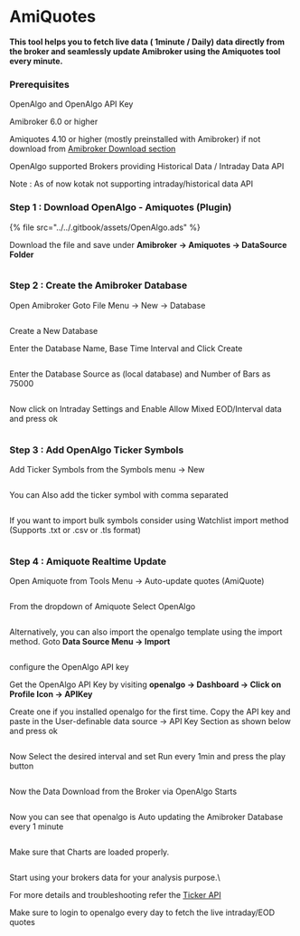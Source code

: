 # AmiQuotes

**This tool helps you to fetch live data ( 1minute / Daily) data directly from the broker and seamlessly update Amibroker using the Amiquotes tool every minute.**



### Prerequisites

OpenAlgo  and OpenAlgo API Key

Amibroker 6.0 or higher

Amiquotes 4.10 or higher (mostly preinstalled with Amibroker) if not download from [Amibroker Download section](https://amibroker.com/download.html)

OpenAlgo supported Brokers providing Historical Data / Intraday Data API

Note :  As of now kotak not supporting intraday/historical data API



### Step 1 : Download OpenAlgo - Amiquotes (Plugin)



{% file src="../../.gitbook/assets/OpenAlgo.ads" %}

Download the file and save under **Amibroker -> Amiquotes -> DataSource Folder**

<figure><img src="../../.gitbook/assets/image (64).png" alt=""><figcaption></figcaption></figure>



### Step 2 : Create the Amibroker Database

Open Amibroker Goto File Menu -> New -> Database

<figure><img src="../../.gitbook/assets/image (65).png" alt=""><figcaption></figcaption></figure>

Create a New Database

Enter the Database Name, Base Time Interval and Click Create

<figure><img src="../../.gitbook/assets/image (66).png" alt=""><figcaption></figcaption></figure>

Enter the Database Source as (local database) and Number of Bars as 75000

<figure><img src="../../.gitbook/assets/image (67).png" alt=""><figcaption></figcaption></figure>

Now click on Intraday Settings and Enable Allow Mixed EOD/Interval data and press ok

<figure><img src="../../.gitbook/assets/image (68).png" alt=""><figcaption></figcaption></figure>



### Step 3 : Add OpenAlgo Ticker Symbols

Add Ticker Symbols from the Symbols menu -> New

<figure><img src="../../.gitbook/assets/image (69).png" alt=""><figcaption></figcaption></figure>

You can Also add the ticker symbol with comma separated

<figure><img src="../../.gitbook/assets/image (70).png" alt=""><figcaption></figcaption></figure>

If you want to import bulk symbols consider using Watchlist import method (Supports .txt or .csv or .tls format)

<figure><img src="../../.gitbook/assets/image (71).png" alt=""><figcaption></figcaption></figure>



### Step 4 : Amiquote Realtime Update

Open Amiquote from Tools Menu -> Auto-update quotes (AmiQuote)

<figure><img src="../../.gitbook/assets/image (72).png" alt=""><figcaption></figcaption></figure>

From the dropdown of Amiquote Select OpenAlgo

<figure><img src="../../.gitbook/assets/image (73).png" alt=""><figcaption></figcaption></figure>

Alternatively, you can also import the openalgo template using the import method. Goto **Data Source Menu -> Import**

<figure><img src="../../.gitbook/assets/image (76).png" alt=""><figcaption></figcaption></figure>



configure the OpenAlgo API key

Get the OpenAlgo API Key by visiting **openalgo -> Dashboard -> Click on Profile Icon -> APIKey**

Create one if you installed openalgo for the first time. Copy the API key and paste in the User-definable data source -> API Key Section as shown below and press ok

<figure><img src="../../.gitbook/assets/image (78).png" alt=""><figcaption></figcaption></figure>

Now Select the desired interval and set Run every 1min  and press the play button

<figure><img src="../../.gitbook/assets/image (79).png" alt=""><figcaption></figcaption></figure>

Now the Data Download from the Broker via OpenAlgo Starts

<figure><img src="../../.gitbook/assets/image (80).png" alt=""><figcaption></figcaption></figure>

Now you can see that openalgo is Auto updating the Amibroker Database every 1 minute

<figure><img src="../../.gitbook/assets/image (81).png" alt=""><figcaption></figcaption></figure>

Make sure that Charts are loaded properly.

<figure><img src="../../.gitbook/assets/Amibroker Chart.png" alt=""><figcaption></figcaption></figure>

Start using your brokers data for your analysis purpose.\


For more details and troubleshooting refer the [Ticker API](../../api-documentation/v1/data-api/ticker.md)

Make sure to login to openalgo every day to fetch the live intraday/EOD quotes
